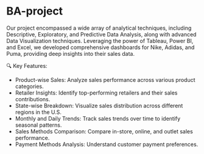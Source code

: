 # BA-project
Our project encompassed a wide array of analytical techniques, including Descriptive, Exploratory, and Predictive Data Analysis, along with advanced Data Visualization techniques. Leveraging the power of Tableau, Power BI, and Excel, we developed comprehensive dashboards for Nike, Adidas, and Puma, providing deep insights into their sales data.

🔍 Key Features:
- Product-wise Sales: Analyze sales performance across various product categories.
- Retailer Insights: Identify top-performing retailers and their sales contributions.
- State-wise Breakdown: Visualize sales distribution across different regions in the U.S.
- Monthly and Daily Trends: Track sales trends over time to identify seasonal patterns.
- Sales Methods Comparison: Compare in-store, online, and outlet sales performance.
- Payment Methods Analysis: Understand customer payment preferences.
